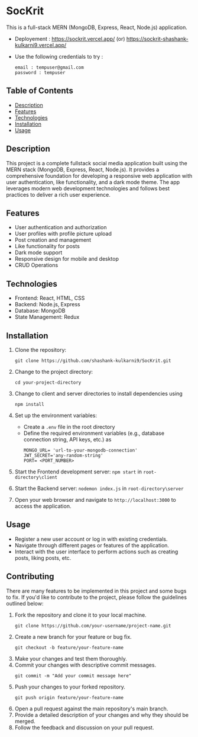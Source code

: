 # SocKrit

This is a full-stack MERN (MongoDB, Express, React, Node.js) application.

- Deployement :
    https://sockrit.vercel.app/
    (or)
    https://sockrit-shashank-kulkarni9.vercel.app/
  
- Use the following credentials to try :
  
  ```
  email : tempuser@gmail.com
  password : tempuser
  ```


## Table of Contents

- [Description](#description)
- [Features](#features)
- [Technologies](#technologies)
- [Installation](#installation)
- [Usage](#usage)

## Description

This project is a complete fullstack social media application built using the MERN stack (MongoDB, Express, React, Node.js). It provides a comprehensive foundation for developing a responsive web application with user authentication, like functionality, and a dark mode theme. The app leverages modern web development technologies and follows best practices to deliver a rich user experience.

## Features

- User authentication and authorization
- User profiles with profile picture upload
- Post creation and management
- Like functionality for posts
- Dark mode support
- Responsive design for mobile and desktop
- CRUD Operations

## Technologies

- Frontend: React, HTML, CSS
- Backend: Node.js, Express
- Database: MongoDB
- State Management: Redux

## Installation

1. Clone the repository:
   ```
   git clone https://github.com/shashank-kulkarni9/SocKrit.git
   ```
3. Change to the project directory:
    ```
   cd your-project-directory
    ```
5. Change to client and server directories to install dependencies using
   ```
   npm install
   ```
7. Set up the environment variables:
   - Create a `.env` file in the root directory
   - Define the required environment variables (e.g., database connection string, API keys, etc.) as
     ```
     MONGO_URL= 'url-to-your-mongodb-connection'
     JWT_SECRET='any-random-string'
     PORT= <PORT_NUMBER>
     ```

8. Start the Frontend development server: `npm start` in `root-directory\client`
9. Start the Backend server: `nodemon index.js` in `root-directory\server`
10. Open your web browser and navigate to `http://localhost:3000` to access the application.

## Usage

- Register a new user account or log in with existing credentials.
- Navigate through different pages or features of the application.
- Interact with the user interface to perform actions such as creating posts, liking posts, etc.

## Contributing

There are many features to be implemented in this project and some bugs to fix. If you'd like to contribute to the project, please follow the guidelines outlined below:

1. Fork the repository and clone it to your local machine.
   ```shell
   git clone https://github.com/your-username/project-name.git
   ```
2. Create a new branch for your feature or bug fix.
   ```
   git checkout -b feature/your-feature-name
   ```
3. Make your changes and test them thoroughly.
4. Commit your changes with descriptive commit messages.
   ```
   git commit -m "Add your commit message here"
   ```
5. Push your changes to your forked repository.
   ```
   git push origin feature/your-feature-name
   ```
6. Open a pull request against the main repository's main branch.
7. Provide a detailed description of your changes and why they should be merged.
8. Follow the feedback and discussion on your pull request.
   

